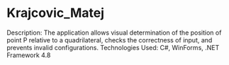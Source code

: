 # Krajcovic_Matej

Description: The application allows visual determination of the position of point P relative to a quadrilateral, checks the correctness of input, and prevents invalid configurations.
Technologies Used: C#, WinForms, .NET Framework 4.8
